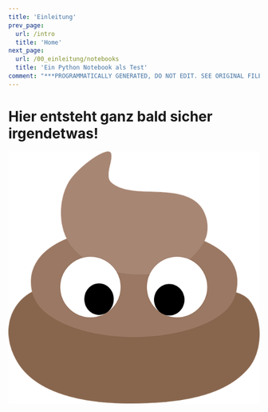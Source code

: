 ```yaml
---
title: 'Einleitung'
prev_page:
  url: /intro
  title: 'Home'
next_page:
  url: /00_einleitung/notebooks
  title: 'Ein Python Notebook als Test'
comment: "***PROGRAMMATICALLY GENERATED, DO NOT EDIT. SEE ORIGINAL FILES IN /content***"
---
```

# Hier entsteht ganz bald sicher irgendetwas!

<img src="images/empty_page.png" class="left">